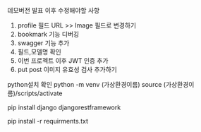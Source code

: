 
데모버전 발표 이후 수정해야할 사항
1. profile 필드 URL >> Image 필드로 변경하기
2. bookmark 기능 디버깅 
3. swagger 기능 추가
4. 필드,모델명 확인
5. 이번 프로젝트 이후 JWT 인증 추가
6. put post 이미지 유효성 검사 추가하기


python설치 확인
python -m venv (가상환경이름)
source (가상환경이름)/scripts/activate

pip install django djangorestframework

pip install -r requirments.txt